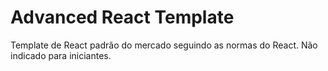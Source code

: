 # Advanced React Template

Template de React padrão do mercado seguindo as normas do React.
Não indicado para iniciantes.
